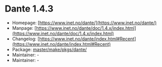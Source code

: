 # Dante 1.4.3
 - Homepage: [https://www.inet.no/dante/](https://www.inet.no/dante/)
 - Manpage: [https://www.inet.no/dante/doc/1.4.x/index.html](https://www.inet.no/dante/doc/1.4.x/index.html)
 - Changelog: [https://www.inet.no/dante/index.html#Recent](https://www.inet.no/dante/index.html#Recent)
 - Package: [master/make/pkgs/dante/](https://github.com/Freetz-NG/freetz-ng/tree/master/make/pkgs/dante/)
 - Maintainer: -
 - Maintainer: -

